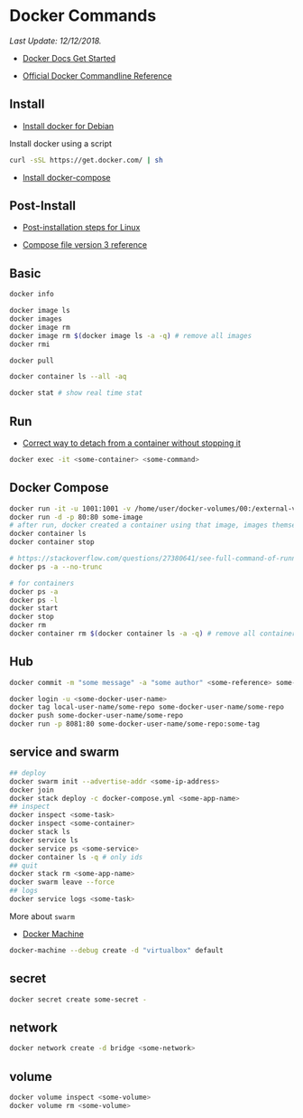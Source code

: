 # Docker Commands

*Last Update: 12/12/2018.*

* [Docker Docs Get Started](https://docs.docker.com/get-started)

* [Official Docker Commandline Reference](https://docs.docker.com/engine/reference/commandline/docker/)

## Install

* [Install docker for Debian](https://docs.docker.com/install/linux/docker-ce/debian)

Install docker using a script

```bash
curl -sSL https://get.docker.com/ | sh
```

* [Install docker-compose](https://docs.docker.com/compose/install/#install-compose)

## Post-Install

* [Post-installation steps for Linux](https://docs.docker.com/install/linux/linux-postinstall/)

* [Compose file version 3 reference](https://docs.docker.com/compose/compose-file/)

## Basic

```bash
docker info

docker image ls
docker images
docker image rm
docker image rm $(docker image ls -a -q) # remove all images
docker rmi

docker pull

docker container ls --all -aq

docker stat # show real time stat
```

## Run

* [Correct way to detach from a container without stopping it](https://stackoverflow.com/questions/25267372/correct-way-to-detach-from-a-container-without-stopping-it)

```bash
docker exec -it <some-container> <some-command>
```

## Docker Compose

```bash
docker run -it -u 1001:1001 -v /home/user/docker-volumes/00:/external-volume --name some-name some/repo
docker run -d -p 80:80 some-image
# after run, docker created a container using that image, images themselves did not change
docker container ls
docker container stop

# https://stackoverflow.com/questions/27380641/see-full-command-of-running-stopped-container-in-docker
docker ps -a --no-trunc

# for containers
docker ps -a
docker ps -l
docker start
docker stop
docker rm
docker container rm $(docker container ls -a -q) # remove all containers
```

## Hub

```bash
docker commit -m "some message" -a "some author" <some-reference> some-user/some-repo

docker login -u <some-docker-user-name>
docker tag local-user-name/some-repo some-docker-user-name/some-repo
docker push some-docker-user-name/some-repo
docker run -p 8081:80 some-docker-user-name/some-repo:some-tag
```

## service and swarm

```bash
## deploy
docker swarm init --advertise-addr <some-ip-address>
docker join
docker stack deploy -c docker-compose.yml <some-app-name>
## inspect
docker inspect <some-task>
docker inspect <some-container>
docker stack ls
docker service ls
docker service ps <some-service>
docker container ls -q # only ids
## quit
docker stack rm <some-app-name>
docker swarm leave --force
## logs
docker service logs <some-task>
```

More about `swarm`

* [Docker Machine](https://docs.docker.com/get-started/part4/)

```bash
docker-machine --debug create -d "virtualbox" default
```

## secret

```bash
docker secret create some-secret -
```

## network

```bash
docker network create -d bridge <some-network>
```

## volume

```bash
docker volume inspect <some-volume>
docker volume rm <some-volume>
```